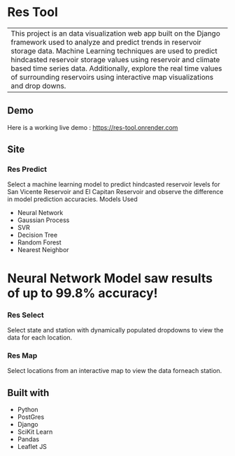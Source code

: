# Res Tool

<table>
<tr>
<td>
  This project is an data visualization web app built on the Django framework used to analyze and predict trends in reservoir storage data. Machine Learning techniques are used to predict hindcasted reservoir storage values using reservoir and climate based time series data. Additionally, explore the real time values of surrounding reservoirs using interactive map visualizations and drop downs.
</td>
</tr>
</table>

## Demo

Here is a working live demo : https://res-tool.onrender.com

## Site

### Res Predict

Select a machine learning model to predict hindcasted reservoir levels for San Vicente Reservoir and El Capitan Reservoir and observe the difference in model prediction accuracies.
Models Used

- Neural Network
- Gaussian Process
- SVR
- Decision Tree
- Random Forest
- Nearest Neighbor

# Neural Network Model saw results of up to 99.8% accuracy!

### Res Select

Select state and station with dynamically populated dropdowns to view the data for each location.

### Res Map

Select locations from an interactive map to view the data forneach station.

## Built with

- Python
- PostGres
- Django
- SciKit Learn
- Pandas
- Leaflet JS
